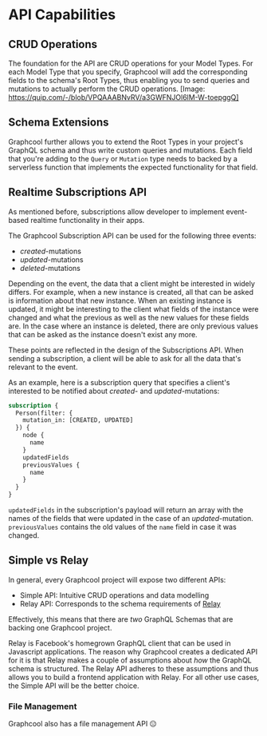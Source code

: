 # API Capabilities

## CRUD Operations

The foundation for the API are CRUD operations for your Model Types. For each Model Type that you specify, Graphcool will add the corresponding fields to the schema's Root Types, thus enabling you to send queries and mutations to actually perform the CRUD operations.
[Image: https://quip.com/-/blob/VPQAAABNvRV/a3GWFNJOl6lM-W-toepggQ]

## Schema Extensions

Graphcool further allows you to extend the Root Types in your project's GraphQL schema and thus write custom queries and mutations. Each field that you're adding to the `Query` or `Mutation` type needs to backed by a serverless function that implements the expected functionality for that field. 

## Realtime Subscriptions API

As mentioned before, subscriptions allow developer to implement event-based realtime functionality in their apps.

The Graphcool Subscription API can be used for the following three events:

* *created*-mutations
* *updated*-mutations
* *deleted*-mutations

Depending on the event, the data that a client might be interested in widely differs. For example, when a new instance is created, all that can be asked is information about that new instance. When an existing instance is updated, it might be interesting to the client what fields of the instance were changed and what the previous as well as the new values for these fields are. In the case where an instance is deleted, there are only previous values that can be asked as the instance doesn't exist any more.

These points are reflected in the design of the Subscriptions API. When sending a subscription, a client will be able to ask for all the data that's relevant to the event.

As an example, here is a subscription query that specifies a client's interested to be notified about *created*- and *updated*-mutations:

```graphql
subscription {
  Person(filter: {
    mutation_in: [CREATED, UPDATED]
  }) {
    node {
      name
    }
    updatedFields
    previousValues {
      name
    }
  }
}
```

`updatedFields` in the subscription's payload will return an array with the names of the fields that were updated in the case of an *updated*-mutation. `previousValues` contains the old values of the `name` field in case it was changed.

## Simple vs Relay

In general, every Graphcool project will expose two different APIs:

* Simple API: Intuitive CRUD operations and data modelling
* Relay API: Corresponds to the schema requirements of [Relay](https://facebook.github.io/relay/)

Effectively, this means that there are *two* GraphQL Schemas that are backing one Graphcool project.

Relay is Facebook's homegrown GraphQL client that can be used in Javascript applications. The reason why Graphcool creates a dedicated API for it is that Relay makes a couple of assumptions about *how* the GraphQL schema is structured. The Relay API adheres to these assumptions and thus allows you to build a frontend application with Relay. For all other use cases, the Simple API will be the better choice. 

### File Management

Graphcool also has a file management API 😑
